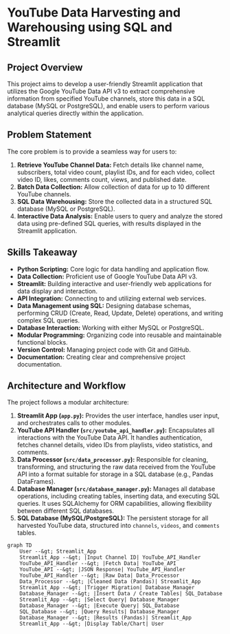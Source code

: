 # YouTube Data Harvesting and Warehousing using SQL and Streamlit

## Project Overview

This project aims to develop a user-friendly Streamlit application that utilizes the Google YouTube Data API v3 to extract comprehensive information from specified YouTube channels, store this data in a SQL database (MySQL or PostgreSQL), and enable users to perform various analytical queries directly within the application.

## Problem Statement

The core problem is to provide a seamless way for users to:
1.  **Retrieve YouTube Channel Data:** Fetch details like channel name, subscribers, total video count, playlist IDs, and for each video, collect video ID, likes, comments count, views, and published date.
2.  **Batch Data Collection:** Allow collection of data for up to 10 different YouTube channels.
3.  **SQL Data Warehousing:** Store the collected data in a structured SQL database (MySQL or PostgreSQL).
4.  **Interactive Data Analysis:** Enable users to query and analyze the stored data using pre-defined SQL queries, with results displayed in the Streamlit application.

## Skills Takeaway

* **Python Scripting:** Core logic for data handling and application flow.
* **Data Collection:** Proficient use of Google YouTube Data API v3.
* **Streamlit:** Building interactive and user-friendly web applications for data display and interaction.
* **API Integration:** Connecting to and utilizing external web services.
* **Data Management using SQL:** Designing database schemas, performing CRUD (Create, Read, Update, Delete) operations, and writing complex SQL queries.
* **Database Interaction:** Working with either MySQL or PostgreSQL.
* **Modular Programming:** Organizing code into reusable and maintainable functional blocks.
* **Version Control:** Managing project code with Git and GitHub.
* **Documentation:** Creating clear and comprehensive project documentation.

## Architecture and Workflow

The project follows a modular architecture:

1.  **Streamlit App (`app.py`):** Provides the user interface, handles user input, and orchestrates calls to other modules.
2.  **YouTube API Handler (`src/youtube_api_handler.py`):** Encapsulates all interactions with the YouTube Data API. It handles authentication, fetches channel details, video IDs from playlists, video statistics, and comments.
3.  **Data Processor (`src/data_processor.py`):** Responsible for cleaning, transforming, and structuring the raw data received from the YouTube API into a format suitable for storage in a SQL database (e.g., Pandas DataFrames).
4.  **Database Manager (`src/database_manager.py`):** Manages all database operations, including creating tables, inserting data, and executing SQL queries. It uses SQLAlchemy for ORM capabilities, allowing flexibility between different SQL databases.
5.  **SQL Database (MySQL/PostgreSQL):** The persistent storage for all harvested YouTube data, structured into `channels`, `videos`, and `comments` tables.

```mermaid
graph TD
    User --&gt; Streamlit_App
    Streamlit_App --&gt; |Input Channel ID| YouTube_API_Handler
    YouTube_API_Handler --&gt; |Fetch Data| YouTube_API
    YouTube_API --&gt; |JSON Response| YouTube_API_Handler
    YouTube_API_Handler --&gt; |Raw Data| Data_Processor
    Data_Processor --&gt; |Cleaned Data (Pandas)| Streamlit_App
    Streamlit_App --&gt; |Trigger Migration| Database_Manager
    Database_Manager --&gt; |Insert Data / Create Tables| SQL_Database
    Streamlit_App --&gt; |Select Query| Database_Manager
    Database_Manager --&gt; |Execute Query| SQL_Database
    SQL_Database --&gt; |Query Results| Database_Manager
    Database_Manager --&gt; |Results (Pandas)| Streamlit_App
    Streamlit_App --&gt; |Display Table/Chart| User
